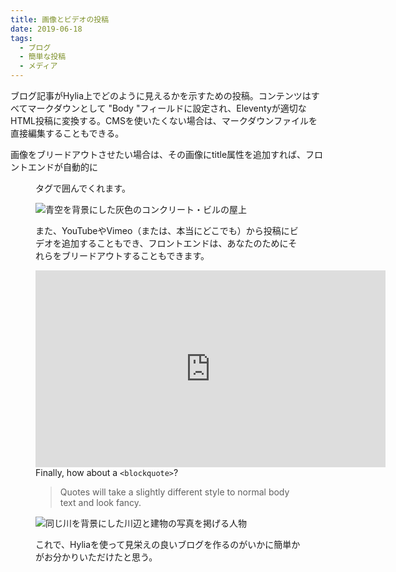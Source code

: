 ```yaml
---
title: 画像とビデオの投稿
date: 2019-06-18
tags:
  - ブログ
  - 簡単な投稿
  - メディア
---
```

ブログ記事がHylia上でどのように見えるかを示すための投稿。コンテンツはすべてマークダウンとして "Body "フィールドに設定され、Eleventyが適切なHTML投稿に変換する。CMSを使いたくない場合は、マークダウンファイルを直接編集することもできる。

画像をブリードアウトさせたい場合は、その画像にtitle属性を追加すれば、フロントエンドが自動的に<figure>タグで囲んでくれます。

![青空を背景にした灰色のコンクリート・ビルの屋上](/images/demo-image-1.jpg "最高のブルータリズム。Photo by Artificial Photography on Unsplash.")

また、YouTubeやVimeo（または、本当にどこでも）から投稿にビデオを追加することもでき、フロントエンドは、あなたのためにそれらをブリードアウトすることもできます。

<iframe width="560" height="315" src="https://www.youtube.com/embed/_38JDGnr0vA" frameborder="0" allow="accelerometer; autoplay; encrypted-media; gyroscope; picture-in-picture" allowfullscreen></iframe></iframe

Finally, how about a `<blockquote>`?

> Quotes will take a slightly different style to normal body text and look fancy.

![同じ川を背景にした川辺と建物の写真を掲げる人物](/images/demo-image-2.jpg "図とキャプションが必要な場合は、bodyフィールドの画像に'title'属性を追加することを忘れないでください - Photo by Kharytonova Antonina on Unsplash.")

これで、Hyliaを使って見栄えの良いブログを作るのがいかに簡単かがお分かりいただけたと思う。